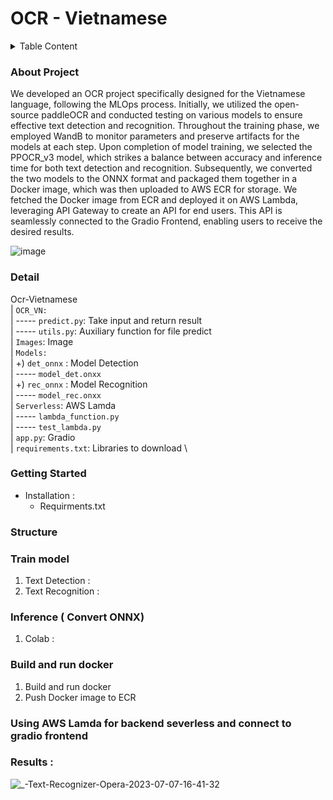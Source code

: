 # OCR - Vietnamese
<details>
  <summary>Table Content</summary>

  1. [About Project](#about-project)
  2. [Detail](#detail)
  3. [Getting Started](#getting-started)
     - [Installation](#installation)
  4. [Structure](#structure)
  5. [Train model](#trainmodel)
  6. [Inference ( Convert ONNX)](#infer)
  7. [Build and run docker](#build)
  8. [Using AWS Lamda for backend severless and  connect to gradio frontend ](#using)
  9. [Results](#results)

</details>

### About Project <a name="about-project"></a>
We developed an OCR project specifically designed for the Vietnamese language, following the MLOps process. Initially, we utilized the open-source paddleOCR and conducted testing on various models to ensure effective text detection and recognition. Throughout the training phase, we employed WandB to monitor parameters and preserve artifacts for the models at each step. Upon completion of model training, we selected the PPOCR_v3 model, which strikes a balance between accuracy and inference time for both text detection and recognition. Subsequently, we converted the two models to the ONNX format and packaged them together in a Docker image, which was then uploaded to AWS ECR for storage. We fetched the Docker image from ECR and deployed it on AWS Lambda, leveraging API Gateway to create an API for end users. This API is seamlessly connected to the Gradio Frontend, enabling users to receive the desired results.

![image](https://github.com/thaibabao2002/ocr-vietnamese/assets/76588198/6af57fb8-fb94-4c2a-9417-1b7846b0c22d)


### Detail <a name="detail"></a>

Ocr-Vietnamese \
  | `OCR_VN:` \
  | ----- `predict.py`: Take input and return result \
  | ----- `utils.py`: Auxiliary function for file predict \
  | `Images`: Image  \
  | `Models:` \
  | +) `det_onnx` : Model Detection \
  | ----- `model_det.onxx` \
  | +) `rec_onnx` : Model Recognition  \
  | ----- `model_rec.onxx` \
  | `Serverless`: AWS Lamda \
  | ----- `lambda_function.py` \
  | ----- `test_lambda.py` \
  | `app.py`: Gradio \
  | `requirements.txt`: Libraries to download  \
    
### Getting Started <a name="getting-started"></a>
- Installation<a name = "installation"></a> :
    + Requirments.txt
### Structure <a name="structure"></a>
### Train model <a name="trainmodel"></a>
  1. Text Detection :
  2. Text Recognition :
### Inference ( Convert ONNX) <a name="infer"></a>
  1. Colab :
### Build and run docker <a name="build"></a>
  1. Build and run docker
  2. Push Docker image to ECR
### Using AWS Lamda for backend severless and  connect to gradio frontend   <a name="using"></a>
### Results <a name="results"></a> :
![_-Text-Recognizer-Opera-2023-07-07-16-41-32](https://github.com/thaibabao2002/ocr-vietnamese/assets/106230362/aaace0f0-eb37-49e9-8171-c26ff8ea49c2)

